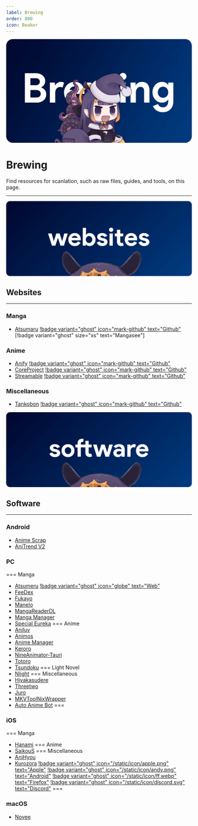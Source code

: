 ```yaml
---
label: Brewing
order: 800
icon: Beaker
---
```

![](/static/thumb/brew.png)
# Brewing
Find resources for scanlation, such as raw files, guides, and tools, on this page.
___

![](/static/banner/sites.png)
 ## Websites
 ___

### Manga
- [Atsumaru](https://atsu.moe/) [!badge variant="ghost" icon="mark-github" text="Github"](https://github.com/TheUndo/Atsumaru) [!badge variant="ghost" size="xs" text="Mangasee"]

### Anime
- [Anify](https://anify.tv/) [!badge variant="ghost" icon="mark-github" text="Github"](https://github.com/Eltik/Anify-Frontend)
- [CoreProject](https://coreproject.moe/anime) [!badge variant="ghost" icon="mark-github" text="Github"](https://github.com/baseplate-admin/CoreProject)
- [Streamable](https://streamable.moe/) [!badge variant="ghost" icon="mark-github" text="Github"](https://github.com/StreamAble-Team/StreamAble-website)

### Miscellaneous
- [Tankobon](https://tankobon.net/) [!badge variant="ghost" icon="mark-github" text="Github"](https://github.com/crxssed7/tankobon)

![](/static/banner/software.png)
## Software
___
### Android
- [Anime Scrap](https://github.com/fakeyatogod/AnimeScrap)
- [AniTrend V2](https://github.com/AniTrend/anitrend-v2)

### PC
=== Manga
- [Atsumeru](https://github.com/AtsumeruDev/Atsumeru) [!badge variant="ghost" icon="globe" text="Web"](https://atsumeru.xyz/)
- [FeeDex](https://github.com/Tosh0kan/FeeDex)
- [Fukayo](https://github.com/JiPaix/Fukayo/)
- [Manelo](https://github.com/hammamikhairi/Manga-Desktop-App)
- [MangaReaderDL](https://github.com/chungmuwei/MangaReaderDL)
- [Manga Manager](https://github.com/MangaManagerORG/Manga-Manager)
- [Special Eureka](https://github.com/tonymushah/special-eureka)
=== Anime
- [Aniluv](https://github.com/wovnep/aniluv)
- [Animos](https://github.com/Nectres/animos)
- [Anime Manager](https://github.com/anma-dev/Anime-Manager)
- [Keroro](https://github.com/hotsno/keroro)
- [NineAnimator-Tauri](https://github.com/Layendan/NineAnimator-Tauri)
- [Totoro](https://github.com/insomniachi/Totoro)
- [Tsundoku](https://github.com/tylergibbs2/Tsundoku)
=== Light Novel
- [Nlight](https://github.com/brandonzorn/Nlight)
=== Miscellaneous
- [Hiyakasudere](https://github.com/eEXEO/Hiyakasudere)
- [Threetwo](https://github.com/rishighan/threetwo)
- [Juro](https://github.com/jerry08/Juro)
- [MKVToolNixWrapper](https://github.com/H3X1C/MKVToolNixWrapper)
- [Auto Anime Bot](https://github.com/TechShreyash/AutoAnimeBot)
===

### iOS
=== Manga
- [Hanami](https://github.com/oolxg/Hanami)
=== Anime
- [SaikouS](https://github.com/5H4D0WILA/SaikouS)
=== Miscellaneous
- [AniHyou](https://github.com/axiel7/AniHyou)
- [Kurozora](https://kurozora.app/welcome) [!badge variant="ghost" icon="/static/icon/apple.png" text="Apple"](https://github.com/Kurozora/kurozora-app) [!badge variant="ghost" icon="/static/icon/andy.png" text="Android"](https://github.com/Kurozora/kurozora-android) [!badge variant="ghost" icon="/static/icon/ff.webp" text="Firefox"](https://addons.mozilla.org/en-US/firefox/addon/anime-watch-parties/) [!badge variant="ghost" icon="/static/icon/discord.svg" text="Discord"](https://github.com/Kurozora/kurozora-discord-bot) 
===


### macOS
- [Novee](https://github.com/ZhichGaming/Novee)
